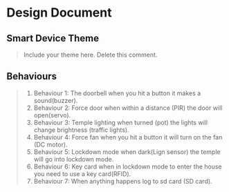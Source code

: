 # Design Document

## Smart Device Theme

> Include your theme here. Delete this comment.


## Behaviours

>1. Behaviour 1:  The doorbell when you hit a button it makes a sound(buzzer).
>1. Behaviour 2:  Force door when within a distance (PIR) the door will open(servo).
>1. Behaviour 3: Temple lighting when turned (pot) the lights will change brightness (traffic lights).
>1. Behaviour 4:  Force fan when you hit a button it will turn on the fan (DC motor).
>1. Behaviour 5: Lockdown mode when dark(Lign sensor) the temple will go into lockdown mode.
>1. Behaviour 6: Key card when in lockdown mode to enter the house you need to use a key card(RFID).
>1. Behaviour 7: When anything happens log to sd card (SD card).